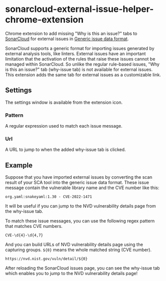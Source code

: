 # sonarcloud-external-issue-helper-chrome-extension

Chrome extension to add missing "Why is this an issue?" tabs to [SonarCloud](https://sonarcloud.io/projects) for
external issues in [Generic issue data format](https://docs.sonarcloud.io/enriching/generic-issue-data/).

SonarCloud supports a generic format for importing issues generated by external analysis tools, like linters.
External issues have an important limitation that the activation of the rules that raise these issues cannot be managed
within SonarCloud.
So unlike the regular rule-based issues, "Why is this an issue?" tab (why-issue tab) is not available for
external issues.
This extension adds the same tab for external issues as a customizable link.

## Settings

The settings window is available from the extension icon.

### Pattern

A regular expression used to match each issue message.

### Url

A URL to jump to when the added why-issue tab is clicked.

## Example

Suppose that you have imported external issues by converting the scan result of your SCA tool into the generic issue data
format.
These issue message contain the vulnerable library name and the CVE number like this:

```
org.yaml:snakeyaml:1.30 - CVE-2022-1471
```

It will be useful if you can jump to the NVD vulnerability details page from the why-issue tab.

To match these issue messages, you can use the following regex pattern that matches CVE numbers.

```
CVE-\d{4}-\d{4,7}
```

And you can build URLs of NVD vulnerability details page using the capturing groups.
`${0}` means the whole matched string (CVE number).

```
https://nvd.nist.gov/vuln/detail/${0}
```

After reloading the SonarCloud issues page, you can see the why-issue tab which enables you to jump to the NVD
vulnerability details page!
